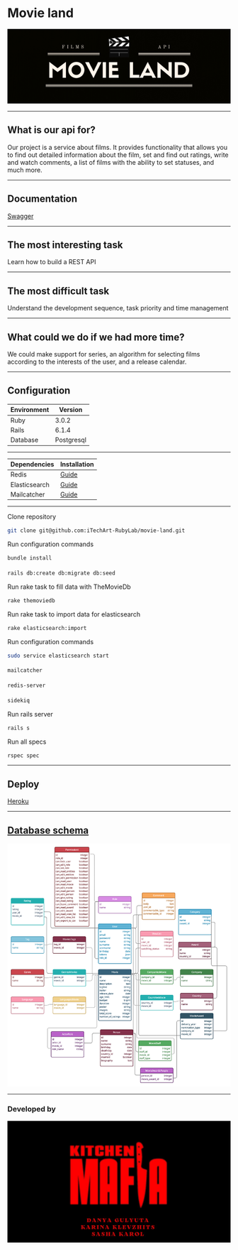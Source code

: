 # Movie land

<img src="spec/fixtures/banners/movie_land.jpg" alt="Banner" />

---
## What is our api for?

Our project is a service about films. 
It provides functionality that allows you to find out detailed information about the film,
set and find out ratings, write and watch comments, 
a list of films with the ability to set statuses, and much more.

---
## Documentation

[Swagger](https://movie-land-api-v1.herokuapp.com/api-docs/index.html)

---

## The most interesting task

Learn how to build a REST API

---
## The most difficult task

Understand the development sequence, task priority and time management

---
## What could we do if we had more time?

We could make support for series, an algorithm for selecting films according 
to the interests of the user, and a release calendar.

---
## Configuration

| Environment | Version |
| ------ | ------ |
| Ruby | 3.0.2 |
| Rails | 6.1.4 |
| Database | Postgresql |

---

| Dependencies | Installation |
| ------ | ------ |
| Redis | [Guide](https://redis.io/topics/quickstart) |
| Elasticsearch | [Guide](https://www.digitalocean.com/community/tutorials/how-to-install-and-configure-elasticsearch-on-ubuntu-20-04-ru) |
| Mailcatcher | [Guide](https://mailcatcher.me/) |

---

Clone repository

```bash
git clone git@github.com:iTechArt-RubyLab/movie-land.git
```

Run configuration commands

```bash
bundle install

rails db:create db:migrate db:seed
```

Run rake task to fill data with TheMovieDb

```bash
rake themoviedb
```

Run rake task to import data for elasticsearch

```bash
rake elasticsearch:import
```

Run configuration commands

```bash
sudo service elasticsearch start

mailcatcher

redis-server

sidekiq
```

Run rails server

```bash
rails s
```

Run all specs

```bash
rspec spec
```

---
## Deploy

[Heroku](https://movie-land-api-v1.herokuapp.com)

---
## [Database schema](https://app.creately.com/d/jnXTTucnPpN/view)

<img src="spec/fixtures/database/schema.jpg" alt="Database schema" />

---
### Developed by

<img src="spec/fixtures/banners/kitchen_mafia.jpg" alt="Team" />
